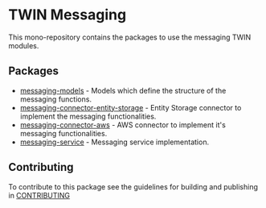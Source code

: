 # TWIN Messaging

This mono-repository contains the packages to use the messaging TWIN modules.

## Packages

- [messaging-models](packages/messaging-models/README.md) - Models which define the structure of the messaging functions.
- [messaging-connector-entity-storage](packages/messaging-connector-entity-storage/README.md) - Entity Storage connector to implement the messaging functionalities.
- [messaging-connector-aws](packages/messaging-connector-aws/README.md) - AWS connector to implement it's messaging functionalities.
- [messaging-service](packages/messaging-service/README.md) - Messaging service implementation.

## Contributing

To contribute to this package see the guidelines for building and publishing in [CONTRIBUTING](./CONTRIBUTING.md)
